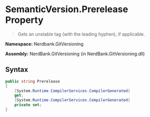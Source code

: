 # SemanticVersion.Prerelease Property
> Gets an unstable tag (with the leading hyphen), if applicable.

**Namespace:** Nerdbank.GitVersioning

**Assembly:** NerdBank.GitVersioning (in NerdBank.GitVersioning.dll)
## Syntax
~~~~csharp
public string Prerelease
{
	[System.Runtime.CompilerServices.CompilerGenerated]
	get;
	[System.Runtime.CompilerServices.CompilerGenerated]
	private set;
}
~~~~
